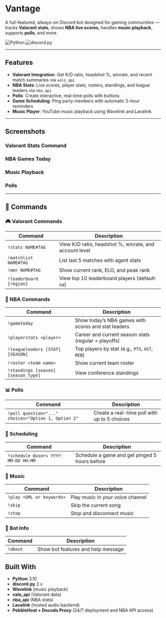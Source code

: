# Vantage

A full-featured, always-on Discord bot designed for gaming communities — tracks **Valorant stats**, shows **NBA live scores**, handles **music playback**, supports **polls**, and more.

![Python](https://img.shields.io/badge/Python-3.10-blue)
![discord.py](https://img.shields.io/badge/discord.py-2.x-blue)

---

## Features

- **Valorant Integration**: Get K/D ratio, headshot %, winrate, and recent match summaries via `valo_api`
- **NBA Stats**: Live scores, player stats, rosters, standings, and league leaders via `nba_api`
- **Polls**: Create interactive, real-time polls with buttons
- **Game Scheduling**: Ping party members with automatic 5-hour reminders
- **Music Player**: YouTube music playback using Wavelink and Lavalink

---

## Screenshots

### Valorant Stats Command


### NBA Games Today


### Music Playback


### Polls

---

## 🧾 Commands

### 🎮 Valorant Commands
| Command | Description |
|--------|-------------|
| `!stats NAME#TAG` | View K/D ratio, headshot %, winrate, and account level |
| `!matchlist NAME#TAG` | List last 5 matches with agent stats |
| `!mmr NAME#TAG` | Show current rank, ELO, and peak rank |
| `!leaderboard [region]` | View top 10 leaderboard players (default: `na`) |

### 🏀 NBA Commands
| Command | Description |
|---------|-------------|
| `!gametoday` | Show today’s NBA games with scores and stat leaders |
| `!playerstats <player>` | Career and current season stats (regular + playoffs) |
| `!leagueleaders [STAT] [SEASON]` | Top players by stat (e.g., `PTS`, `AST`, `REB`) |
| `!roster <team name>` | Show current team roster |
| `!standings [season] [season_type]` | View conference standings |

### 📊 Polls
| Command | Description |
|---------|-------------|
| `!poll question="..." choices="Option 1, Option 2"` | Create a real-time poll with up to 5 choices |

### 📅 Scheduling
| Command | Description |
|---------|-------------|
| `!schedule @users YYYY-MM-DD HH:MM` | Schedule a game and get pinged 5 hours before |

### 🎵 Music
| Command | Description |
|---------|-------------|
| `!play <URL or keywords>` | Play music in your voice channel |
| `!skip` | Skip the current song |
| `!stop` | Stop and disconnect music |

### 🤖 Bot Info
| Command | Description |
|---------|-------------|
| `!about` | Show bot features and help message |


## Built With

- **Python** 3.10
- **discord.py** 2.x
- **Wavelink** (music playback)
- **valo_api** (Valorant data)
- **nba_api** (NBA stats)
- **Lavalink** (hosted audio backend)
- **PebbleHost + Decodo Proxy** (24/7 deployment and NBA API access)
